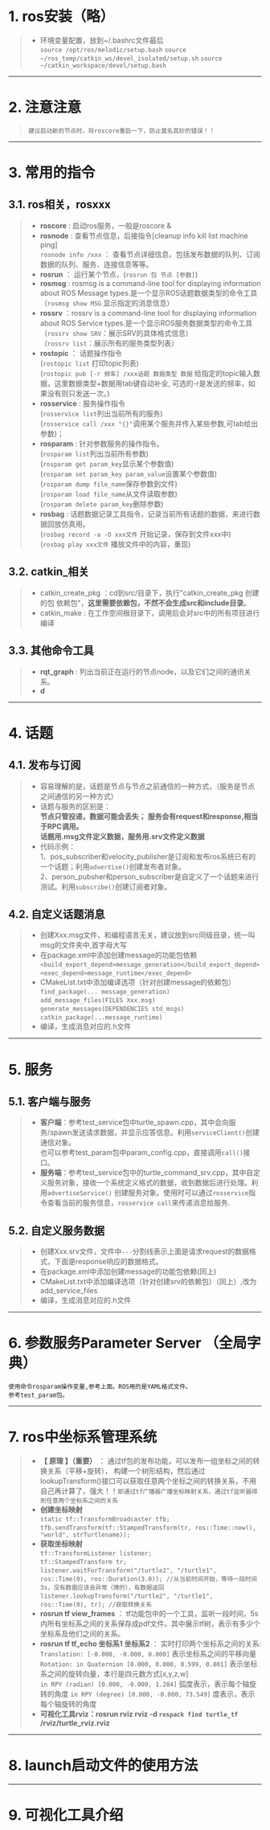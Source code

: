 # 1. ros安装（略）
> - 环境变量配置，放到~/.bashrc文件最后  
> ```source /opt/ros/melodic/setup.bash```
> ```source ~/ros_temp/catkin_ws/devel_isolated/setup.sh```
> ```source ~/catkin_workspace/devel/setup.bash```

---
# 2. 注意注意
>```建议启动新的节点时，将roscore重启一下，防止莫名其妙的错误！！```

---
# 3. 常用的指令
## 3.1. **ros相关，rosxxx**
> - **roscore** : 启动ros服务，一般是roscore &   
> - **rosnode** : 查看节点信息，后接指令[cleanup info kill list machine ping]  
>     ```rosnode info /xxx``` ： 查看节点详细信息，包括发布数据的队列、订阅数据的队列、服务、连接信息等等。
> - **rosrun** ： 运行某个节点，(```rosrun 包 节点 [参数]```)  
> - **rosmsg** : rosmsg is a command-line tool for displaying information about ROS Message types.是一个显示ROS话题数据类型的命令工具  
> （```rosmsg show MSG``` 显示指定的消息信息）  
> - **rossrv** ：rossrv is a command-line tool for displaying information about ROS Service types.是一个显示ROS服务数据类型的命令工具
> （```rossrv show SRV```：展示SRV的具体格式信息）  
> （```rossrv list```：展示所有的服务类型列表）
> - **rostopic** ： 话题操作指令  
> (```rostopic list``` 打印topic列表)  
> (```rostopic pub [-r 频率] /xxx话题 数据类型 数据``` 给指定的topic输入数据，这里数据类型+数据用tab键自动补全, 可选的-r是发送的频率，如果没有则只发送一次。)    
> - **rosservice** : 服务操作指令  
> (```rosservice list```列出当前所有的服务)  
> (```rosservice call /xxx "{}"```调用某个服务并传入某些参数,可tab给出参数)；  
> - **rosparam** : 针对参数服务的操作指令。  
> (```rosparam list```列出当前所有参数)  
> (```rosparam get param_key```显示某个参数值)  
> (```rosparam set param_key param_value```设置某个参数值)  
> (```rosparam dump file_name```保存参数到文件)  
> (```rosparam load file_name```从文件读取参数)  
> (```rosparam delete param_key```删除参数)  
> - **rosbag** : 话题数据记录工具指令，记录当前所有话题的数据，来进行数据回放仿真用。  
> (```rosbag record -a -O xxx文件``` 开始记录，保存到文件xxx中)  
> (```rosbag play xxx文件``` 播放文件中的内容，重现)  
## 3.2. **catkin_相关**
> - catkin_create_pkg ：cd到src/目录下，执行"catkin_create_pkg 创建的包 依赖包"，**这里需要依赖包，不然不会生成src和include目录**。  
> - catkin_make : 在工作空间根目录下，调用后会对src中的所有项目进行编译
## 3.3. 其他命令工具
> - **rqt_graph** : 列出当前正在运行的节点node，以及它们之间的通讯关系。  
> - **d**


---
# 4. 话题
## 4.1. 发布与订阅
> - 容易理解的是，话题是节点与节点之前通信的一种方式，（服务是节点之间通信的另一种方式）  
> - 话题与服务的区别是：   
>   **节点只管投递，数据可能会丢失；**
>   **服务会有request和response,相当于RPC调用。**  
>   **话题用.msg文件定义数据，服务用.srv文件定义数据**  
> - 代码示例：  
> 1、pos_subscriber和velocity_publisher是订阅和发布ros系统已有的一个话题；利用```advertise()```创建发布者对象。  
> 2、person_pubsher和person_subscriber是自定义了一个话题来进行测试。利用```subscribe()```创建订阅者对象。  
  
## 4.2. 自定义话题消息
> - 创建Xxx.msg文件，和编程语言无关，建议放到src同级目录，统一叫msg的文件夹中,首字母大写
> - 在package.xml中添加创建message的功能包依赖  
> ```<build_export_depend>message_generation</build_export_depend>```  
> ```<exec_depend>message_runtime</exec_depend>```   
> - CMakeList.txt中添加编译选项（针对创建message的依赖包）  
> ```find_package(... message_generation)```  
> ```add_message_files(FILES Xxx.msg)```  
> ```generate_messages(DEPENDENCIES std_msgs)```  
> ```catkin_package(...message_runtime)```
> - 编译，生成消息对应的.h文件

---
# 5. 服务
## 5.1. 客户端与服务
> - **客户端**：参考test_service包中turtle_spawn.cpp，其中会向服务/spawn发送请求数据，并显示应答信息。利用```serviceClient()```创建通信对象。  
> 也可以参考test_param包中param_config.cpp，直接调用```call()```接口。  
> - **服务端**：参考test_service包中的turtle_command_srv.cpp，其中自定义服务对象，接收一个系统定义格式的数据，收到数据后进行处理。利用```advertiseService()``` 创建服务对象。使用时可以通过```rosservice```指令查看当前的服务信息，```rosservice call```来传递消息给服务.

## 5.2. 自定义服务数据
> - 创建Xxx.srv文件，文件中```---```分割线表示上面是请求request的数据格式，下面是response响应的数据格式。   
> - 在package.xml中添加创建message的功能包依赖(同上)  
> -  CMakeList.txt中添加编译选项（针对创建srv的依赖包）（同上）,改为add_service_files  
> - 编译，生成消息对应的.h文件  

---
# 6. 参数服务Parameter Server （全局字典）
    使用命令rosparam操作变量,参考上面。ROS用的是YAML格式文件。  
    参考test_param包。

---
# 7. ros中坐标系管理系统
> - **【 原理 】（重要）** ： 通过tf包的发布功能，可以发布一组坐标之间的转换关系（平移+旋转）， 构建一个树形结构，然后通过lookupTransform()接口可以获取任意两个坐标之间的转换关系，不用自己再计算了，强大！！```即通过tf广播器广播坐标映射关系，通过tf监听器得到任意两个坐标系之间的关系```  
> - **创建坐标映射**  
> ```static tf::TransformBroadcaster tfb;```  
> ```tfb.sendTransform(tf::StampedTransform(tr, ros::Time::now(), "world", strTurtlename));```  
> - **获取坐标映射**  
> ```tf::TransformListener listener;```  
> ```tf::StampedTransform tr;```
> ```listener.waitForTransform("/turtle2", "/turtle1", ros::Time(0), ros::Duration(3.0)); //从当前时间开始，等待一段时间3s，没有数据应该会异常（猜的），有数据返回```  
> ```listener.lookupTransform("/turtle2", "/turtle1", ros::Time(0), tr); //获取转换关系```  
> - **rosrun tf view_frames** ： tf功能包中的一个工具，监听一段时间，5s内所有坐标系之间的关系保存成pdf文件。其中展示tf树，表示有多少个坐标系及他们之间的关系。  
> - **rosrun tf tf_echo 坐标系1 坐标系2** ： 实时打印两个坐标系之间的关系:  
> ```Translation: [-0.000, -0.000, 0.000]``` 表示坐标系之间的平移向量  
> ```Rotation: in Quaternion [0.000, 0.000, 0.599, 0.801]``` 表示坐标系之间的旋转向量，本行是四元数方式[x,y,z,w]  
> ```in RPY (radian) [0.000, -0.000, 1.284]``` 弧度表示，表示每个轴旋转的角度
> ```in RPY (degree) [0.000, -0.000, 73.549]```  度表示，表示每个轴旋转的角度  
> - **可视化工具rviz：rosrun rviz rviz -d `rospack find turtle_tf` /rviz/turtle_rviz.rviz**  

---
# 8. launch启动文件的使用方法

---
# 9. 可视化工具介绍
